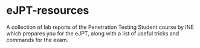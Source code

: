 # eJPT-resources
A collection of lab reports of the Penetration Testing Student course by INE which prepares you for the eJPT, along with a list of useful tricks and commands for the exam.
